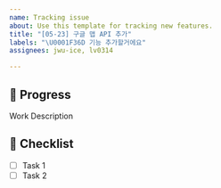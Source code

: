 ```yaml
---
name: Tracking issue
about: Use this template for tracking new features.
title: "[05-23] 구글 맵 API 추가"
labels: "\U0001F36D 기능 추가할거에요"
assignees: jwu-ice, lv0314

---
```


## 🐳 Progress

Work Description

## 🐎 Checklist

- [ ] Task 1
- [ ] Task 2
